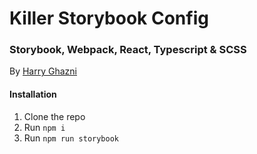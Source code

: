 # Killer Storybook Config
### Storybook, Webpack, React, Typescript & SCSS
By [Harry Ghazni](https://github.com/hghazni)

#### Installation

 1. Clone the repo
 2. Run `npm i`
 3. Run `npm run storybook`
